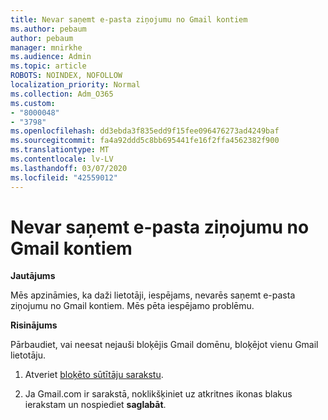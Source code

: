 ```yaml
---
title: Nevar saņemt e-pasta ziņojumu no Gmail kontiem
ms.author: pebaum
author: pebaum
manager: mnirkhe
ms.audience: Admin
ms.topic: article
ROBOTS: NOINDEX, NOFOLLOW
localization_priority: Normal
ms.collection: Adm_O365
ms.custom:
- "8000048"
- "3798"
ms.openlocfilehash: dd3ebda3f835edd9f15fee096476273ad4249baf
ms.sourcegitcommit: fa4a92ddd5c8bb695441fe16f2ffa4562382f900
ms.translationtype: MT
ms.contentlocale: lv-LV
ms.lasthandoff: 03/07/2020
ms.locfileid: "42559012"
---
```

# <a name="unable-to-receive-email-from-gmail-accounts"></a>Nevar saņemt e-pasta ziņojumu no Gmail kontiem

**Jautājums**

Mēs apzināmies, ka daži lietotāji, iespējams, nevarēs saņemt e-pasta ziņojumu no Gmail kontiem. Mēs pēta iespējamo problēmu.

**Risinājums**

Pārbaudiet, vai neesat nejauši bloķējis Gmail domēnu, bloķējot vienu Gmail lietotāju.

1. Atveriet [bloķēto sūtītāju sarakstu](https://go.microsoft.com/fwlink/?linkid=2121010).

2. Ja Gmail.com ir sarakstā, noklikšķiniet uz atkritnes ikonas blakus ierakstam un nospiediet **saglabāt**.
